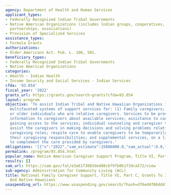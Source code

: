 ```yaml
---
agency: Department of Health and Human Services
applicant_types:
- Federally Recognized lndian Tribal Governments
- Native American Organizations (includes lndian groups, cooperatives, corporations,
  partnerships, associations)
- Provision of Specialized Services
assistance_types:
- Formula Grants
authorizations:
- Older Americans Act. Pub. L. 106, 501.
beneficiary_types:
- Federally Recognized Indian Tribal Governments
- Native American Organizations
categories:
- Health - Indian Health
- Income Security and Social Services - Indian Services
cfda: '93.054'
fiscal_year: '2022'
grants_url: https://grants.gov/search-grants?cfda=93.054
layout: program
objective: 'To assist Indian Tribal and Native Hawaiian Organizations in providing
  multifaceted systems of support services for: (1) Family caregivers; and (2) grandparents
  or older individuals who are relative caregivers. Services to be provided include:
  information to caregivers about available services; assistance to caregivers in
  gaining access to the services; individual counseling and caregiver training to
  assist the caregivers in making decisions and solving problems relating to their
  caregiving roles; respite care to enable caregivers to be temporarily relieved from
  their caregiving responsibilities; and supplemental services, on a limited basis,
  to complement the care provided by caregivers.'
obligations: '[{"x":"2022","sam_estimate":15806000.0,"sam_actual":0.0,"usa_spending_actual":10158164.030000001},{"x":"2023","sam_estimate":0.0,"sam_actual":0.0,"usa_spending_actual":11034383.82},{"x":"2024","sam_estimate":0.0,"sam_actual":0.0,"usa_spending_actual":10325176.02}]'
permalink: /program/93.054.html
popular_name: Native American Caregiver Support Program, Title VI, Part C
results: []
sam_url: https://sam.gov/fal/e3a61f3083de488cbf9fb0b1f3dca572/view
sub-agency: Administration for Community Living (ACL)
title: National Family Caregiver Support, Title VI, Part C, Grants To Indian Tribes
  And Native Hawaiians
usaspending_url: https://www.usaspending.gov/search/?hash=d76ed4f86dd47b3b6e33e61ec9cfd756
---
```

